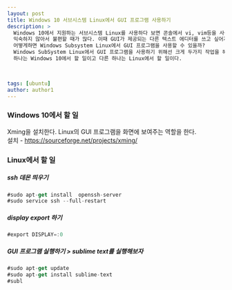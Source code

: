 ```yaml
---
layout: post
title: Windows 10 서브시스템 Linux에서 GUI 프로그램 사용하기
description: >
  Windows 10에서 지원하는 서브시스템 Linux를 사용하다 보면 콘솔에서 vi, vim등을 사용하는게
  익숙하지 않아서 불편할 때가 많다. 이때 GUI가 제공되는 다른 텍스트 에디터를 쓰고 싶어지게 되는데
  어떻게하면 Windows Subsystem Linux에서 GUI 프로그램을 사용할 수 있을까? 
  Windows SubSystem Linux에서 GUI 프로그램을 사용하기 위해선 크게 두가지 작업을 해야한다. 
  하나는 Windows 10에서 할 일이고 다른 하나는 Linux에서 할 일이다. 
  


tags: [ubuntu]
author: author1
---
```


### Windows 10에서 할 일 
Xming을 설치한다. Linux의 GUI 프로그램을 화면에 보여주는 역할을 한다.  
설치 - https://sourceforge.net/projects/xming/

### Linux에서 할 일 
##### ssh 데몬 띄우기
~~~js
#sudo apt-get install  openssh-server
#sudo service ssh --full-restart 
~~~

##### display export 하기 
~~~js
#export DISPLAY=:0 
~~~

##### GUI 프로그램 실행하기 > sublime text를 실행해보자


~~~js
#sudo apt-get update
#sudo apt-get install sublime-text
#subl
~~~

